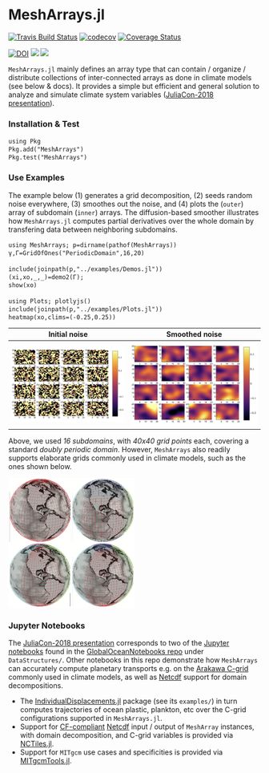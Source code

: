 # MeshArrays.jl


[![Travis Build Status](https://travis-ci.org/juliaclimate/MeshArrays.jl.svg?branch=master)](https://travis-ci.org/juliaclimate/MeshArrays.jl)
[![codecov](https://codecov.io/gh/juliaclimate/MeshArrays.jl/branch/master/graph/badge.svg)](https://codecov.io/gh/juliaclimate/MeshArrays.jl)
[![Coverage Status](https://coveralls.io/repos/github/juliaclimate/MeshArrays.jl/badge.svg?branch=master)](https://coveralls.io/github/juliaclimate/MeshArrays.jl?branch=master)

[![DOI](https://zenodo.org/badge/143987632.svg)](https://zenodo.org/badge/latestdoi/143987632)
[![](https://img.shields.io/badge/docs-stable-blue.svg)](https://juliaclimate.github.io/MeshArrays.jl/stable)
[![](https://img.shields.io/badge/docs-dev-blue.svg)](https://juliaclimate.github.io/MeshArrays.jl/dev)

`MeshArrays.jl` mainly defines an array type that can contain / organize / distribute collections of inter-connected arrays as done in climate models (see below & docs). It provides a simple but efficient and general solution to analyze and simulate climate system variables ([JuliaCon-2018 presentation](https://youtu.be/RDxAy_zSUvg)).

### Installation & Test

```
using Pkg
Pkg.add("MeshArrays")
Pkg.test("MeshArrays")
```

### Use Examples

The example below (1) generates a grid decomposition, (2) seeds random noise everywhere, (3) smoothes out the noise, and (4) plots the (`outer`) array of subdomain (`inner`) arrays. The diffusion-based smoother illustrates how `MeshArrays.jl` computes partial derivatives over the whole domain by transfering data between neighboring subdomains. 

```
using MeshArrays; p=dirname(pathof(MeshArrays))
γ,Γ=GridOfOnes("PeriodicDomain",16,20)

include(joinpath(p,"../examples/Demos.jl"))
(xi,xo,_,_)=demo2(Γ);
show(xo)

using Plots; plotlyjs()
include(joinpath(p,"../examples/Plots.jl"))
heatmap(xo,clims=(-0.25,0.25))
```

Initial noise           |  Smoothed noise 
:------------------------------:|:---------------------------------:
![](docs/images/noise_raw_16tiles.png)  |  ![](docs/images/noise_smooth_16tiles.png)

Above, we used _16 subdomains_, with _40x40 grid points_ each, covering a standard _doubly periodic domain_. However, `MeshArrays` also readily supports elaborate grids commonly used in climate models, such as the ones shown below.

<img src="docs/images/sphere_all.png" width="50%">

### Jupyter Notebooks

The [JuliaCon-2018 presentation](https://youtu.be/RDxAy_zSUvg) corresponds to two of the [Jupyter notebooks](https://en.wikipedia.org/wiki/Project_Jupyter) found in the [GlobalOceanNotebooks repo](https://github.com/gaelforget/MeshArrayNotebooks.git) under `DataStructures/`. Other notebooks in this repo demonstrate how `MeshArrays` can accurately compute planetary transports e.g. on the [Arakawa C-grid](https://en.wikipedia.org/wiki/Arakawa_grids) commonly used in climate models, as well as [Netcdf](https://en.wikipedia.org/wiki/NetCDF) support for domain decompositions.

- The [IndividualDisplacements.jl](https://github.com/gaelforget/IndividualDisplacements.jl) package (see its `examples/`) in turn computes trajectories of ocean plastic, plankton, etc over the C-grid configurations supported in `MeshArrays.jl`.
- Support for [CF-compliant](http://cfconventions.org) [Netcdf](https://en.wikipedia.org/wiki/NetCDF) input / output of `MeshArray` instances, with domain decomposition, and C-grid variables is provided via [NCTiles.jl](https://gaelforget.github.io/NCTiles.jl/stable/).
- Support for `MITgcm` use cases and specificities is provided via [MITgcmTools.jl](https://github.com/gaelforget/MITgcmTools.jl).



